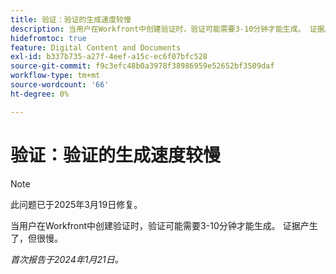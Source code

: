 ```yaml
---
title: 验证：验证的生成速度较慢
description: 当用户在Workfront中创建验证时，验证可能需要3-10分钟才能生成。 证据产生了，但很慢。
hidefromtoc: true
feature: Digital Content and Documents
exl-id: b337b735-a27f-4eef-a15c-ec6f07bfc528
source-git-commit: f9c3efc48b0a3978f38986959e52652bf3509daf
workflow-type: tm+mt
source-wordcount: '66'
ht-degree: 0%

---
```


# 验证：验证的生成速度较慢

>[!NOTE]
>
>此问题已于2025年3月19日修复。

当用户在Workfront中创建验证时，验证可能需要3-10分钟才能生成。 证据产生了，但很慢。

_首次报告于2024年1月21日。_
